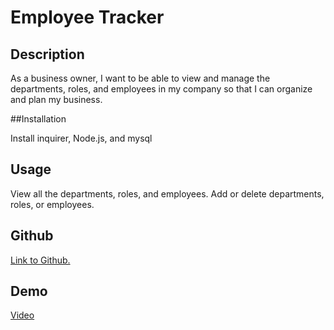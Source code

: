 # Employee Tracker

## Description

As a business owner, I want to be able to view and manage the departments, roles, and employees in my company so that I can organize and plan my business. 

##Installation

Install inquirer, Node.js, and mysql

## Usage

View all the departments, roles, and employees. Add or delete departments, roles, or employees. 

## Github
<a href="https://github.com/annikacrossley/employee-tracker.git">Link to Github.</a>

## Demo
<a href="https://drive.google.com/file/d/1Lv5wheNgo6eXHqQIYyA_PMw2yuaU0szQ/preview">Video</a>
